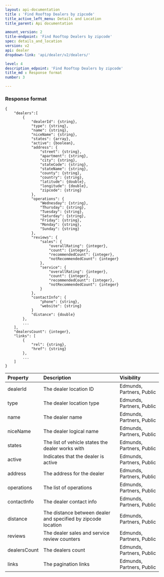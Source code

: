 ```yaml
---
layout: api-documentation
title : 'Find Rooftop Dealers by zipcode'
title_active_left_menu: Details and Location
title_parent: Api documentation

amount_version: 2
title-endpoint: 'Find Rooftop Dealers by zipcode'
spec: details_and_location
version: v2
api: dealer
dropdown-link: 'api/dealer/v2/dealers/'

level: 4
description_edpoint: 'Find Rooftop Dealers by zipcode'
title_md : Response format
number: 3

---
```



### Response format

    {
        "dealers":[
            {
                "dealerId": {string},
                "type": {string},
                "name": {string},
                "niceName": {string},
                "states": {array},
                "active": {boolean},
                "address": {
                    "street": {string},
                    "apartment": {string},
                    "city": {string},
                    "stateCode": {string},
                    "stateName": {string},
                    "county": {string},
                    "country": {string},
                    "latitude": {double},
                    "longitude": {double},
                    "zipcode": {string}
                },
                "operations": {
                    "Wednesday": {string},
                    "Thursday": {string},
                    "Tuesday": {string},
                    "Saturday": {string},
                    "Friday": {string},
                    "Monday": {string},
                    "Sunday": {string}
                },
                "reviews": {
                    "sales": {
                        "overallRating": {integer},
                        "count": {integer},
                        "recommendedCount": {integer},
                        "notRecommendedCount": {integer}
                    },
                    "service": {
                        "overallRating": {integer},
                        "count": {integer},
                        "recommendedCount": {integer},
                        "notRecommendedCount": {integer}
                    }
                },
                "contactInfo": {
                    "phone": {string},
                    "website": {string}
                }
                "distance": {double}
            },
            ...
        ],
        "dealersCount": {integer},
        "links": [
            {
                "rel": {string},
                "href": {string}
            },
            ...
        ]
    }

| Property                      | Description                                                     | Visibility                |
|:------------------------------|:----------------------------------------------------------------|:--------------------------|
| dealerId                      | The dealer location ID                                          | Edmunds, Partners, Public |
| type                          | The dealer location type                                        | Edmunds, Partners, Public |
| name                          | The dealer name                                                 | Edmunds, Partners, Public |
| niceName                      | The dealer logical name                                         | Edmunds, Partners, Public |
| states                        | The list of vehicle states the dealer works with                | Edmunds, Partners, Public |
| active                        | Indicates that the dealer is active                             | Edmunds, Partners, Public |
| address                       | The address for the dealer                                      | Edmunds, Partners, Public |
| operations                    | The list of operations                                          | Edmunds, Partners, Public |
| contactInfo                   | The dealer contact info                                         | Edmunds, Partners, Public |
| distance                      | The distance between dealer and specified by zipcode location   | Edmunds, Partners, Public |
| reviews                       | The dealer sales and service review counters                    | Edmunds, Partners, Public |
| dealersCount                  | The dealers count                                               | Edmunds, Partners, Public |
| links                         | The pagination links                                            | Edmunds, Partners, Public |
